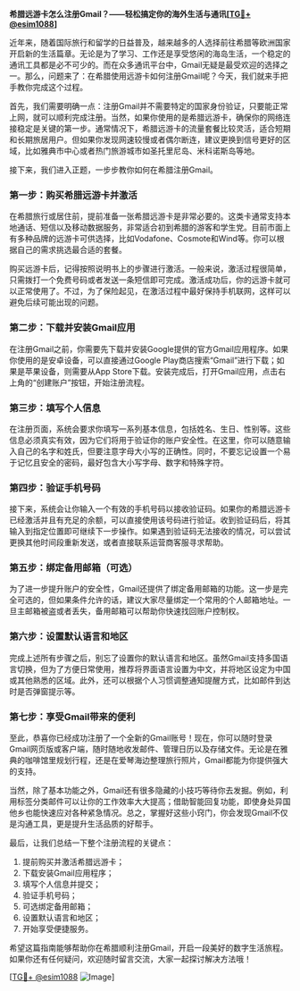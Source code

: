 **希腊远游卡怎么注册Gmail？——轻松搞定你的海外生活与通讯[[TG💪+ @esim1088](https://t.me/s/esim1088)]**

近年来，随着国际旅行和留学的日益普及，越来越多的人选择前往希腊等欧洲国家开启新的生活篇章。无论是为了学习、工作还是享受悠闲的海岛生活，一个稳定的通讯工具都是必不可少的。而在众多通讯平台中，Gmail无疑是最受欢迎的选择之一。那么，问题来了：在希腊使用远游卡如何注册Gmail呢？今天，我们就来手把手教你完成这个过程。

首先，我们需要明确一点：注册Gmail并不需要特定的国家身份验证，只要能正常上网，就可以顺利完成注册。当然，如果你使用的是希腊远游卡，确保你的网络连接稳定是关键的第一步。通常情况下，希腊远游卡的流量套餐比较灵活，适合短期和长期旅居用户。但如果你发现网速较慢或者偶尔断连，建议更换到信号更好的区域，比如雅典市中心或者热门旅游城市如圣托里尼岛、米科诺斯岛等地。

接下来，我们进入正题，一步步教你如何在希腊注册Gmail。

### **第一步：购买希腊远游卡并激活**
在希腊旅行或居住前，提前准备一张希腊远游卡是非常必要的。这类卡通常支持本地通话、短信以及移动数据服务，非常适合初到希腊的游客和学生党。目前市面上有多种品牌的远游卡可供选择，比如Vodafone、Cosmote和Wind等。你可以根据自己的需求挑选最合适的套餐。

购买远游卡后，记得按照说明书上的步骤进行激活。一般来说，激活过程很简单，只需拨打一个免费号码或者发送一条短信即可完成。激活成功后，你的远游卡就可以正常使用了。不过，为了保险起见，在激活过程中最好保持手机联网，这样可以避免后续可能出现的问题。

### **第二步：下载并安装Gmail应用**
在注册Gmail之前，你需要先下载并安装Google提供的官方Gmail应用程序。如果你使用的是安卓设备，可以直接通过Google Play商店搜索“Gmail”进行下载；如果是苹果设备，则需要从App Store下载。安装完成后，打开Gmail应用，点击右上角的“创建账户”按钮，开始注册流程。

### **第三步：填写个人信息**
在注册页面，系统会要求你填写一系列基本信息，包括姓名、生日、性别等。这些信息必须真实有效，因为它们将用于验证你的账户安全性。在这里，你可以随意输入自己的名字和姓氏，但要注意字母大小写的正确性。同时，不要忘记设置一个易于记忆且安全的密码，最好包含大小写字母、数字和特殊字符。

### **第四步：验证手机号码**
接下来，系统会让你输入一个有效的手机号码以接收验证码。如果你的希腊远游卡已经激活并且有充足的余额，可以直接使用该号码进行验证。收到验证码后，将其输入到指定位置即可继续下一步操作。如果遇到验证码无法接收的情况，可以尝试更换其他时间段重新发送，或者直接联系运营商客服寻求帮助。

### **第五步：绑定备用邮箱（可选）**
为了进一步提升账户的安全性，Gmail还提供了绑定备用邮箱的功能。这一步是完全可选的，但如果条件允许的话，建议大家尽量绑定一个常用的个人邮箱地址。一旦主邮箱被盗或者丢失，备用邮箱可以帮助你快速找回账户控制权。

### **第六步：设置默认语言和地区**
完成上述所有步骤之后，别忘了设置你的默认语言和地区。虽然Gmail支持多国语言切换，但为了方便日常使用，推荐将界面语言设置为中文，并将地区设定为中国或其他熟悉的区域。此外，还可以根据个人习惯调整通知提醒方式，比如邮件到达时是否弹窗提示等。

### **第七步：享受Gmail带来的便利**
至此，恭喜你已经成功注册了一个全新的Gmail账号！现在，你可以随时登录Gmail网页版或客户端，随时随地收发邮件、管理日历以及存储文件。无论是在雅典的咖啡馆里规划行程，还是在爱琴海边整理旅行照片，Gmail都能为你提供强大的支持。

当然，除了基本功能之外，Gmail还有很多隐藏的小技巧等待你去发掘。例如，利用标签分类邮件可以让你的工作效率大大提高；借助智能回复功能，即使身处异国他乡也能快速应对各种紧急情况。总之，掌握好这些小窍门，你会发现Gmail不仅是沟通工具，更是提升生活品质的好帮手。

最后，让我们总结一下整个注册流程的关键点：
1. 提前购买并激活希腊远游卡；
2. 下载安装Gmail应用程序；
3. 填写个人信息并提交；
4. 验证手机号码；
5. 可选绑定备用邮箱；
6. 设置默认语言和地区；
7. 开始享受便捷服务。

希望这篇指南能够帮助你在希腊顺利注册Gmail，开启一段美好的数字生活旅程。如果你还有任何疑问，欢迎随时留言交流，大家一起探讨解决方法哦！

[[TG💪+ @esim1088](https://t.me/s/esim1088) ![Image](https://i.postimg.cc/4NQfJmqS/Snipaste-2025-05-13-00-14-12.png)]